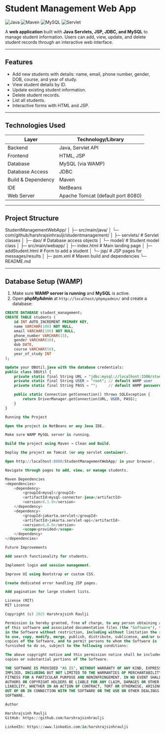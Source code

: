 # Student Management Web App

![Java](https://img.shields.io/badge/Java-17-blue)
![Maven](https://img.shields.io/badge/Maven-3.8.7-green)
![MySQL](https://img.shields.io/badge/MySQL-8.0-orange)
![Servlet](https://img.shields.io/badge/Servlet-Jakarta%20EE-red)

A **web application** built with **Java Servlets, JSP, JDBC, and MySQL** to manage student information. Users can add, view, update, and delete student records through an interactive web interface.

---

## Features

- Add new students with details: name, email, phone number, gender, DOB, course, and year of study.
- View student details by ID.
- Update existing student information.
- Delete student records.
- List all students.
- Interactive forms with HTML and JSP.

---

## Technologies Used

| Layer             | Technology/Library                  |
|------------------|-----------------------------------|
| Backend           | Java, Servlet API                  |
| Frontend          | HTML, JSP                          |
| Database          | MySQL (via WAMP)                   |
| Database Access   | JDBC                               |
| Build & Dependency| Maven                              |
| IDE               | NetBeans                           |
| Web Server        | Apache Tomcat (default port 8080)  |

---

## Project Structure

StudentManagementWebApp/
│
├─ src/main/java/
│ └─ com/github/harshrajsinhraulji/studentmanagement/
│ ├─ servlets/ # Servlet classes
│ ├─ dao/ # Database access objects
│ └─ model/ # Student model class
│
├─ src/main/webapp/
│ ├─ index.html # Main landing page
│ ├─ addStudent.html # Form to add a student
│ └─ jsp/ # JSP pages for messages/results
│
├─ pom.xml # Maven build and dependencies
└─ README.md


---

## Database Setup (WAMP)

1. Make sure **WAMP server is running** and **MySQL** is active.
2. Open **phpMyAdmin** at `http://localhost/phpmyadmin/` and create a database:

```sql
CREATE DATABASE student_management;
CREATE TABLE students (
    id INT AUTO_INCREMENT PRIMARY KEY,
    name VARCHAR(100) NOT NULL,
    email VARCHAR(100) NOT NULL,
    phone_number VARCHAR(15),
    gender VARCHAR(10),
    dob DATE,
    course VARCHAR(50),
    year_of_study INT
);

Update your DBUtil.java with the database credentials:
public class DBUtil {
    private static final String URL = "jdbc:mysql://localhost:3306/student_management";
    private static final String USER = "root"; // default WAMP user
    private static final String PASS = "";     // default WAMP password

    public static Connection getConnection() throws SQLException {
        return DriverManager.getConnection(URL, USER, PASS);
    }
}

Running the Project

Open the project in NetBeans or any Java IDE.

Make sure WAMP MySQL server is running.

Build the project using Maven → Clean and Build.

Deploy the project on Tomcat (or any servlet container).

Open http://localhost:8080/StudentManagementWebApp/ in your browser.

Navigate through pages to add, view, or manage students.

Maven Dependencies
<dependencies>
    <dependency>
        <groupId>mysql</groupId>
        <artifactId>mysql-connector-java</artifactId>
        <version>8.1.0</version>
    </dependency>
    <dependency>
        <groupId>jakarta.servlet</groupId>
        <artifactId>jakarta.servlet-api</artifactId>
        <version>6.0.0</version>
        <scope>provided</scope>
    </dependency>
</dependencies>

Future Improvements

Add search functionality for students.

Implement login and session management.

Improve UI using Bootstrap or custom CSS.

Create dedicated error handling JSP pages.

Add pagination for large student lists.

License (MIT)
MIT License

Copyright (c) 2025 Harshrajsinh Raulji

Permission is hereby granted, free of charge, to any person obtaining a copy
of this software and associated documentation files (the "Software"), to deal
in the Software without restriction, including without limitation the rights
to use, copy, modify, merge, publish, distribute, sublicense, and/or sell
copies of the Software, and to permit persons to whom the Software is
furnished to do so, subject to the following conditions:

The above copyright notice and this permission notice shall be included in all
copies or substantial portions of the Software.

THE SOFTWARE IS PROVIDED "AS IS", WITHOUT WARRANTY OF ANY KIND, EXPRESS OR
IMPLIED, INCLUDING BUT NOT LIMITED TO THE WARRANTIES OF MERCHANTABILITY,
FITNESS FOR A PARTICULAR PURPOSE AND NONINFRINGEMENT. IN NO EVENT SHALL THE
AUTHORS OR COPYRIGHT HOLDERS BE LIABLE FOR ANY CLAIM, DAMAGES OR OTHER
LIABILITY, WHETHER IN AN ACTION OF CONTRACT, TORT OR OTHERWISE, ARISING FROM,
OUT OF OR IN CONNECTION WITH THE SOFTWARE OR THE USE OR OTHER DEALINGS IN THE
SOFTWARE.

Author

Harshrajsinh Raulji
GitHub: https://github.com/harshrajsinhraulji

LinkedIn: https://www.linkedin.com/in/harshrajsinhraulji
